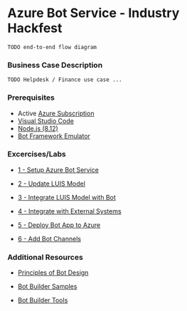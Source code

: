 # Azure Bot Service - Industry Hackfest

    TODO end-to-end flow diagram

### Business Case Description

    TODO Helpdesk / Finance use case ...

### Prerequisites

- Active [Azure Subscription](https://azure.microsoft.com/en-us/free/)
- [Visual Studio Code](https://www.visualstudio.com/downloads)
- [Node.js (8.12)](https://nodejs.org/)
- [Bot Framework Emulator](https://github.com/Microsoft/BotFramework-Emulator)

### Excercises/Labs

- [1 - Setup Azure Bot Service](https://raw.githubusercontent.com/jomit/BotWorkshop/master/1-SetupAzureBotService.md)

- [2 - Update LUIS Model](https://raw.githubusercontent.com/jomit/BotWorkshop/master/2-UpdateLUISModel.md)

- [3 - Integrate LUIS Model with Bot]()

- [4 - Integrate with External Systems]()

- [5 - Deploy Bot App to Azure]()

- [6 - Add Bot Channels]()


### Additional Resources
- [Principles of Bot Design](https://docs.microsoft.com/en-us/azure/bot-service/bot-service-design-principles?view=azure-bot-service-4.0)

- [Bot Builder Samples](https://github.com/Microsoft/BotBuilder-Samples/blob/master/readme.md)

- [Bot Builder Tools](https://docs.microsoft.com/en-us/azure/bot-service/bot-builder-tools?view=azure-bot-service-4.0)